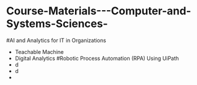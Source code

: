 # Course-Materials---Computer-and-Systems-Sciences-
#AI and Analytics for IT in Organizations
  - Teachable Machine
  - Digital Analytics
#Robotic Process Automation (RPA) Using UiPath
  - d
  - d
  - 
